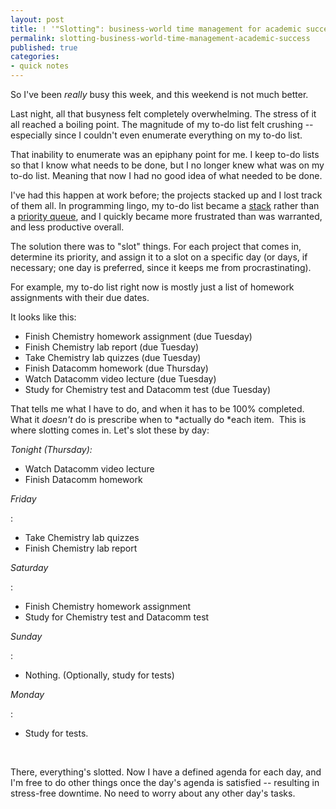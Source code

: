 ```yaml
---
layout: post
title: ! '"Slotting": business-world time management for academic success'
permalink: slotting-business-world-time-management-academic-success
published: true
categories:
- quick notes
---
```


So I've been *really* busy this week, and this weekend is not
much better.

Last night, all that busyness felt completely overwhelming. The stress
of it all reached a boiling point. The magnitude of my to-do list felt
crushing -- especially since I couldn't even enumerate everything on my
to-do list.

That inability to enumerate was an epiphany point for me. I keep to-do
lists so that I know what needs to be done, but I no longer knew what
was on my to-do list. Meaning that now I had no good idea of what needed
to be done.

I've had this happen at work before; the projects stacked up and I lost
track of them all. In programming lingo, my to-do list became a
[stack][1] rather than a [priority queue][2], and I quickly became more
frustrated than was warranted, and less productive overall.

The solution there was to "slot" things. For each project that comes in,
determine its priority, and assign it to a slot on a specific day (or
days, if necessary; one day is preferred, since it keeps me from
procrastinating).

For example, my to-do list right now is mostly just a list of homework
assignments with their due dates. 

It looks like this:

* Finish Chemistry homework assignment (due Tuesday)
* Finish Chemistry lab report (due Tuesday)
* Take Chemistry lab quizzes (due Tuesday)
* Finish Datacomm homework (due Thursday)
* Watch Datacomm video lecture (due Tuesday)
* Study for Chemistry test and Datacomm test (due Tuesday)

That tells me what I have to do, and when it has to be 100% completed. 
What it *doesn't* do is prescribe when to *actually do *each item.  This
is where slotting comes in. Let's slot these by day:

*Tonight (Thursday):* 

* Watch Datacomm video lecture
* Finish Datacomm homework

*Friday* 

\:

* Take Chemistry lab quizzes
* Finish Chemistry lab report

*Saturday* 

\:

* Finish Chemistry homework assignment
* Study for Chemistry test and Datacomm test

*Sunday* 

\:

* Nothing. (Optionally, study for tests)

*Monday* 

\:

* Study for tests.

 

There, everything's slotted. Now I have a defined agenda for each day,
and I'm free to do other things once the day's agenda is satisfied --
resulting in stress-free downtime. No need to worry about any other
day's tasks.



[1]: http://simple.wikipedia.org/wiki/Stack_(data_structure)
[2]: http://en.wikipedia.org/wiki/Priority_queue
